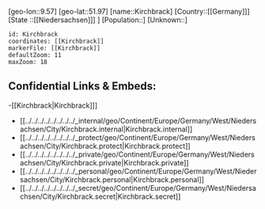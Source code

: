 ﻿---
location: [51.97,9.57]
mapzoom: [7,12] 
mapmarker: city 
type: City
tags:
- geo/City


SpocWebEntityId: 31437
isDeleted: false
confidential: public

---
[geo-lon::9.57]
[geo-lat::51.97]
[name::Kirchbrack]
[Country::[[Germany]]]
[State ::[[Niedersachsen]]] ]
[Population::]
[Unknown::]


```leaflet
id: Kirchbrack
coordinates: [[Kirchbrack]]
markerFile: [[Kirchbrack]]
defaultZoom: 11 
maxZoom: 18
```


## Confidential Links & Embeds: 
-[[Kirchbrack|Kirchbrack]]] 
- [[../../../../../../../../_internal/geo/Continent/Europe/Germany/West/Niedersachsen/City/Kirchbrack.internal|Kirchbrack.internal]] 
- [[../../../../../../../../_protect/geo/Continent/Europe/Germany/West/Niedersachsen/City/Kirchbrack.protect|Kirchbrack.protect]] 
- [[../../../../../../../../_private/geo/Continent/Europe/Germany/West/Niedersachsen/City/Kirchbrack.private|Kirchbrack.private]] 
- [[../../../../../../../../_personal/geo/Continent/Europe/Germany/West/Niedersachsen/City/Kirchbrack.personal|Kirchbrack.personal]] 
- [[../../../../../../../../_secret/geo/Continent/Europe/Germany/West/Niedersachsen/City/Kirchbrack.secret|Kirchbrack.secret]] 
